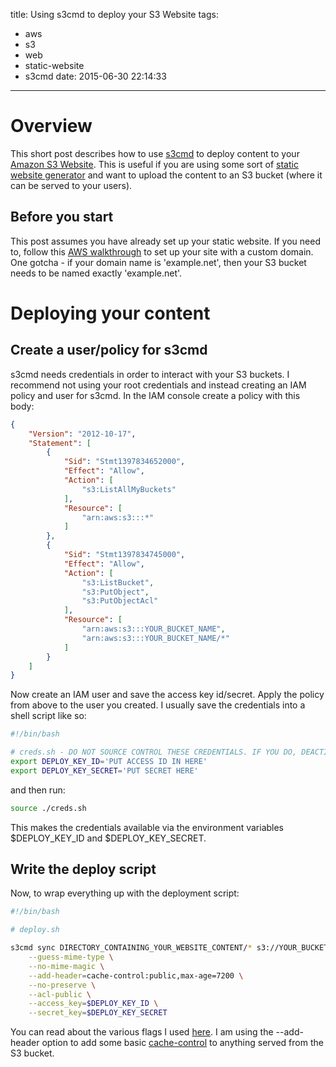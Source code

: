 title: Using s3cmd to deploy your S3 Website
tags:
  - aws
  - s3
  - web
  - static-website
  - s3cmd
date: 2015-06-30 22:14:33
---


# Overview

This short post describes how to use [s3cmd](http://s3tools.org/s3cmd) to deploy content to your [Amazon S3 Website](http://docs.aws.amazon.com/AmazonS3/latest/dev/WebsiteHosting.html). This is useful if you are using some sort of [static website generator](http://nilclass.com/courses/what-is-a-static-website/) and want to upload the content to an S3 bucket (where it can be served to your users).

## Before you start

This post assumes you have already set up your static website. If you need to, follow this [AWS walkthrough](http://docs.aws.amazon.com/AmazonS3/latest/dev/website-hosting-custom-domain-walkthrough.html) to set up your site with a custom domain. One gotcha - if your domain name is 'example.net', then your S3 bucket needs to be named exactly 'example.net'.

# Deploying your content

## Create a user/policy for s3cmd

s3cmd needs credentials in order to interact with your S3 buckets. I recommend not using your root credentials and instead creating an IAM policy and user for s3cmd. In the IAM console create a policy with this body:

``` JSON
{
    "Version": "2012-10-17",
    "Statement": [
        {
            "Sid": "Stmt1397834652000",
            "Effect": "Allow",
            "Action": [
                "s3:ListAllMyBuckets"
            ],
            "Resource": [
                "arn:aws:s3:::*"
            ]
        },
        {
            "Sid": "Stmt1397834745000",
            "Effect": "Allow",
            "Action": [
                "s3:ListBucket",
                "s3:PutObject",
                "s3:PutObjectAcl"
            ],
            "Resource": [
                "arn:aws:s3:::YOUR_BUCKET_NAME",
                "arn:aws:s3:::YOUR_BUCKET_NAME/*"
            ]
        }
    ]
}
```

Now create an IAM user and save the access key id/secret. Apply the policy from above to the user you created. I usually save the credentials into a shell script like so:

``` bash
#!/bin/bash

# creds.sh - DO NOT SOURCE CONTROL THESE CREDENTIALS. IF YOU DO, DEACTIVATE THEM IMMEDIATELY.
export DEPLOY_KEY_ID='PUT ACCESS ID IN HERE'
export DEPLOY_KEY_SECRET='PUT SECRET HERE'
```

and then run:

``` bash
source ./creds.sh
```

This makes the credentials available via the environment variables $DEPLOY_KEY_ID and $DEPLOY_KEY_SECRET.

## Write the deploy script

Now, to wrap everything up with the deployment script:

``` bash
#!/bin/bash

# deploy.sh

s3cmd sync DIRECTORY_CONTAINING_YOUR_WEBSITE_CONTENT/* s3://YOUR_BUCKET_NAME/ \
    --guess-mime-type \
    --no-mime-magic \
    --add-header=cache-control:public,max-age=7200 \
    --no-preserve \
    --acl-public \
    --access_key=$DEPLOY_KEY_ID \
    --secret_key=$DEPLOY_KEY_SECRET
```

You can read about the various flags I used [here](http://s3tools.org/usage). I am using the --add-header option to add some basic [cache-control](http://www.mobify.com/blog/beginners-guide-to-http-cache-headers/) to anything served from the S3 bucket.


